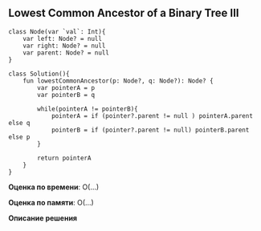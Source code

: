 ## Lowest Common Ancestor of a Binary Tree III

```
class Node(var `val`: Int){
    var left: Node? = null
    var right: Node? = null
    var parent: Node? = null
}

class Solution(){
    fun lowestCommonAncestor(p: Node?, q: Node?): Node? {
        var pointerA = p
        var pointerB = q
        
        while(pointerA != pointerB){
            pointerA = if (pointer?.parent != null ) pointerA.parent else q
            pointerB = if (pointer?.parent != null) pointerB.parent else p
        }
        
        return pointerA
    }
}

```

**Оценка по времени**: О(...)


**Оценка по памяти**: О(...)


**Описание решения**
```

```

